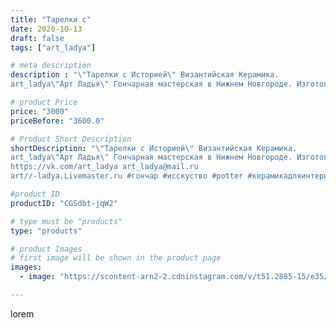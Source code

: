 ```yaml
---
title: "Тарелки с"
date: 2020-10-13
draft: false
tags: ["art_ladya"]

# meta description
description : "\"Тарелки с Историей\" Византийская Керамика.
art_ladya\"Арт Ладья\" Гончарная мастерская в Нижнем Новгороде. Изготовление керамики и мастер//-классы по обучени"

# product Price
price: "3000"
priceBefore: "3600.0"

# Product Short Description
shortDescription: "\"Тарелки с Историей\" Византийская Керамика.
art_ladya\"Арт Ладья\" Гончарная мастерская в Нижнем Новгороде. Изготовление керамики и мастер//-классы по обучению. 
https://vk.com/art_ladya art_ladya@mail.ru 
art//-ladya.Livemaster.ru #гончар #исскуство #potter #керамикадляинтерьера #керамикаручнаяработа #керамиканазаказ #handmade #посудаизглины #керамика #гончарнаяпосуда #эксклюзивнаякерамика #painter #dishes #decor #ceramicar #nntoday #claygoods #restaurant #earthenware #ceramic #design #bowl #dish #plate #ceramicart #berries #авторскаякерамика #византийскаякерамика #византия #историческаяреконструкция"

#product ID
productID: "CGSdbt-jqW2"

# type must be "products"
type: "products"

# product Images
# first image will be shown in the product page
images:
  - image: "https://scontent-arn2-2.cdninstagram.com/v/t51.2885-15/e35/121274938_1272360819800160_197688496250649148_n.jpg?tp=1&_nc_ht=scontent-arn2-2.cdninstagram.com&_nc_cat=100&_nc_ohc=cdY5ii7yM_wAX8D4Z8f&ccb=7-4&oh=98ddd72aa30b5dd0fd800fa61c4c8a03&oe=60849685&_nc_sid=86f79a&ig_cache_key=MjQxOTEyNTM5Nzk5Mzk4OTU1OA%3D%3D.2-ccb7-4"

---
```

lorem
